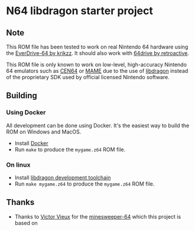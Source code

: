 # N64 libdragon starter project

## Note

This ROM file has been tested to work on real Nintendo 64 hardware using the
[EverDrive-64 by krikzz](http://krikzz.com/). It should also work with
[64drive by retroactive](http://64drive.retroactive.be/).

This ROM file is only known to work on low-level, high-accuracy Nintendo 64
emulators such as [CEN64](https://cen64.com/) or [MAME](http://mamedev.org/)
due to the use of [libdragon](https://dragonminded.com/n64dev/libdragon/)
instead of the proprietary SDK used by official licensed Nintendo software.

## Building

### Using Docker

All development can be done using Docker. It's the easiest way to build the ROM on Windows and MacOS.

 * Install [Docker](https://docker.com)
 * Run `make` to produce the `mygame.z64` ROM file.

 ### On linux

* Install [libdragon development toolchain](https://github.com/DragonMinded/libdragon)
* Run `make mygame.z64` to produce the `mygame.z64` ROM file.

## Thanks

* Thanks to [Victor Vieux](https://github.com/vieux) for the [minesweeper-64](https://github.com/vrgl117-games/minesweeper-N64) which this project is based on